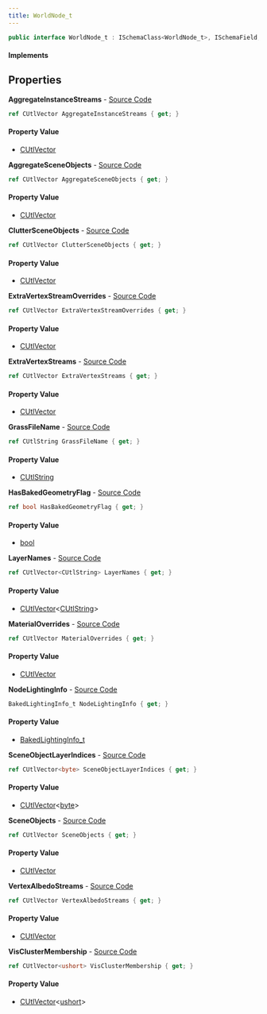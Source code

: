 ```yaml
---
title: WorldNode_t
---
```


```csharp
public interface WorldNode_t : ISchemaClass<WorldNode_t>, ISchemaField, ISchemaClass, INativeHandle
```

#### Implements

## Properties

**AggregateInstanceStreams** - [Source Code](https://github.com/swiftly-solution/swiftlys2/blob/master/managed/src/SwiftlyS2.Generated/Schemas/Interfaces/WorldNode_t.cs#L37)

```csharp
ref CUtlVector AggregateInstanceStreams { get; }
```

#### Property Value

- [CUtlVector](/docs/api/shared/natives/cutlvector)

**AggregateSceneObjects** - [Source Code](https://github.com/swiftly-solution/swiftlys2/blob/master/managed/src/SwiftlyS2.Generated/Schemas/Interfaces/WorldNode_t.cs#L22)

```csharp
ref CUtlVector AggregateSceneObjects { get; }
```

#### Property Value

- [CUtlVector](/docs/api/shared/natives/cutlvector)

**ClutterSceneObjects** - [Source Code](https://github.com/swiftly-solution/swiftlys2/blob/master/managed/src/SwiftlyS2.Generated/Schemas/Interfaces/WorldNode_t.cs#L25)

```csharp
ref CUtlVector ClutterSceneObjects { get; }
```

#### Property Value

- [CUtlVector](/docs/api/shared/natives/cutlvector)

**ExtraVertexStreamOverrides** - [Source Code](https://github.com/swiftly-solution/swiftlys2/blob/master/managed/src/SwiftlyS2.Generated/Schemas/Interfaces/WorldNode_t.cs#L28)

```csharp
ref CUtlVector ExtraVertexStreamOverrides { get; }
```

#### Property Value

- [CUtlVector](/docs/api/shared/natives/cutlvector)

**ExtraVertexStreams** - [Source Code](https://github.com/swiftly-solution/swiftlys2/blob/master/managed/src/SwiftlyS2.Generated/Schemas/Interfaces/WorldNode_t.cs#L34)

```csharp
ref CUtlVector ExtraVertexStreams { get; }
```

#### Property Value

- [CUtlVector](/docs/api/shared/natives/cutlvector)

**GrassFileName** - [Source Code](https://github.com/swiftly-solution/swiftlys2/blob/master/managed/src/SwiftlyS2.Generated/Schemas/Interfaces/WorldNode_t.cs#L46)

```csharp
ref CUtlString GrassFileName { get; }
```

#### Property Value

- [CUtlString](/docs/api/shared/natives/cutlstring)

**HasBakedGeometryFlag** - [Source Code](https://github.com/swiftly-solution/swiftlys2/blob/master/managed/src/SwiftlyS2.Generated/Schemas/Interfaces/WorldNode_t.cs#L50)

```csharp
ref bool HasBakedGeometryFlag { get; }
```

#### Property Value

- [bool](https://learn.microsoft.com/dotnet/api/system.boolean)

**LayerNames** - [Source Code](https://github.com/swiftly-solution/swiftlys2/blob/master/managed/src/SwiftlyS2.Generated/Schemas/Interfaces/WorldNode_t.cs#L42)

```csharp
ref CUtlVector<CUtlString> LayerNames { get; }
```

#### Property Value

- [CUtlVector](/docs/api/shared/natives/cutlvector-1)<[CUtlString](/docs/api/shared/natives/cutlstring)>

**MaterialOverrides** - [Source Code](https://github.com/swiftly-solution/swiftlys2/blob/master/managed/src/SwiftlyS2.Generated/Schemas/Interfaces/WorldNode_t.cs#L31)

```csharp
ref CUtlVector MaterialOverrides { get; }
```

#### Property Value

- [CUtlVector](/docs/api/shared/natives/cutlvector)

**NodeLightingInfo** - [Source Code](https://github.com/swiftly-solution/swiftlys2/blob/master/managed/src/SwiftlyS2.Generated/Schemas/Interfaces/WorldNode_t.cs#L48)

```csharp
BakedLightingInfo_t NodeLightingInfo { get; }
```

#### Property Value

- [BakedLightingInfo_t](/docs/api/shared/schemadefinitions/bakedlightinginfo_t)

**SceneObjectLayerIndices** - [Source Code](https://github.com/swiftly-solution/swiftlys2/blob/master/managed/src/SwiftlyS2.Generated/Schemas/Interfaces/WorldNode_t.cs#L44)

```csharp
ref CUtlVector<byte> SceneObjectLayerIndices { get; }
```

#### Property Value

- [CUtlVector](/docs/api/shared/natives/cutlvector-1)<[byte](https://learn.microsoft.com/dotnet/api/system.byte)>

**SceneObjects** - [Source Code](https://github.com/swiftly-solution/swiftlys2/blob/master/managed/src/SwiftlyS2.Generated/Schemas/Interfaces/WorldNode_t.cs#L17)

```csharp
ref CUtlVector SceneObjects { get; }
```

#### Property Value

- [CUtlVector](/docs/api/shared/natives/cutlvector)

**VertexAlbedoStreams** - [Source Code](https://github.com/swiftly-solution/swiftlys2/blob/master/managed/src/SwiftlyS2.Generated/Schemas/Interfaces/WorldNode_t.cs#L40)

```csharp
ref CUtlVector VertexAlbedoStreams { get; }
```

#### Property Value

- [CUtlVector](/docs/api/shared/natives/cutlvector)

**VisClusterMembership** - [Source Code](https://github.com/swiftly-solution/swiftlys2/blob/master/managed/src/SwiftlyS2.Generated/Schemas/Interfaces/WorldNode_t.cs#L19)

```csharp
ref CUtlVector<ushort> VisClusterMembership { get; }
```

#### Property Value

- [CUtlVector](/docs/api/shared/natives/cutlvector-1)<[ushort](https://learn.microsoft.com/dotnet/api/system.uint16)>

